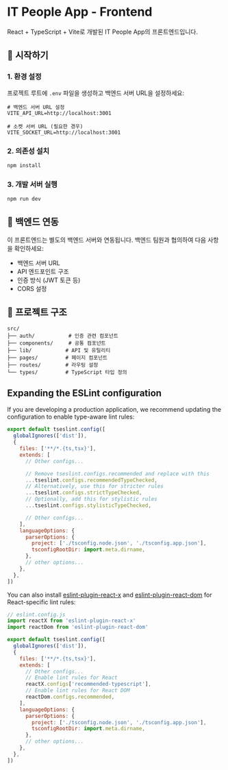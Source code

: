 # IT People App - Frontend

React + TypeScript + Vite로 개발된 IT People App의 프론트엔드입니다.

## 🚀 시작하기

### 1. 환경 설정

프로젝트 루트에 `.env` 파일을 생성하고 백엔드 서버 URL을 설정하세요:

```env
# 백엔드 서버 URL 설정
VITE_API_URL=http://localhost:3001

# 소켓 서버 URL (필요한 경우)
VITE_SOCKET_URL=http://localhost:3001
```

### 2. 의존성 설치

```bash
npm install
```

### 3. 개발 서버 실행

```bash
npm run dev
```

## 🔧 백엔드 연동

이 프론트엔드는 별도의 백엔드 서버와 연동됩니다. 백엔드 팀원과 협의하여 다음 사항을 확인하세요:

- 백엔드 서버 URL
- API 엔드포인트 구조
- 인증 방식 (JWT 토큰 등)
- CORS 설정

## 📁 프로젝트 구조

```
src/
├── auth/           # 인증 관련 컴포넌트
├── components/     # 공통 컴포넌트
├── lib/           # API 및 유틸리티
├── pages/         # 페이지 컴포넌트
├── routes/        # 라우팅 설정
└── types/         # TypeScript 타입 정의
```

## Expanding the ESLint configuration

If you are developing a production application, we recommend updating the configuration to enable type-aware lint rules:

```js
export default tseslint.config([
  globalIgnores(['dist']),
  {
    files: ['**/*.{ts,tsx}'],
    extends: [
      // Other configs...

      // Remove tseslint.configs.recommended and replace with this
      ...tseslint.configs.recommendedTypeChecked,
      // Alternatively, use this for stricter rules
      ...tseslint.configs.strictTypeChecked,
      // Optionally, add this for stylistic rules
      ...tseslint.configs.stylisticTypeChecked,

      // Other configs...
    ],
    languageOptions: {
      parserOptions: {
        project: ['./tsconfig.node.json', './tsconfig.app.json'],
        tsconfigRootDir: import.meta.dirname,
      },
      // other options...
    },
  },
])
```

You can also install [eslint-plugin-react-x](https://github.com/Rel1cx/eslint-react/tree/main/packages/plugins/eslint-plugin-react-x) and [eslint-plugin-react-dom](https://github.com/Rel1cx/eslint-react/tree/main/packages/plugins/eslint-plugin-react-dom) for React-specific lint rules:

```js
// eslint.config.js
import reactX from 'eslint-plugin-react-x'
import reactDom from 'eslint-plugin-react-dom'

export default tseslint.config([
  globalIgnores(['dist']),
  {
    files: ['**/*.{ts,tsx}'],
    extends: [
      // Other configs...
      // Enable lint rules for React
      reactX.configs['recommended-typescript'],
      // Enable lint rules for React DOM
      reactDom.configs.recommended,
    ],
    languageOptions: {
      parserOptions: {
        project: ['./tsconfig.node.json', './tsconfig.app.json'],
        tsconfigRootDir: import.meta.dirname,
      },
      // other options...
    },
  },
])
```

